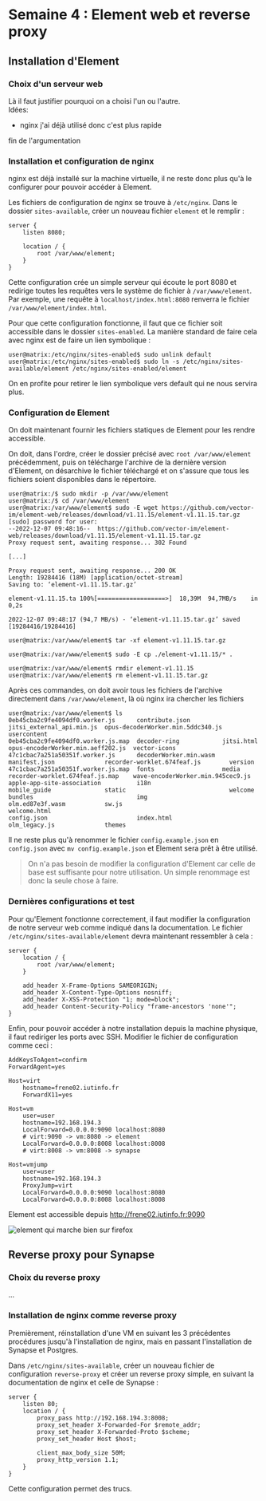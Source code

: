 # Semaine 4 : Element web et reverse proxy

## Installation d'Element

### Choix d'un serveur web

Là il faut justifier pourquoi on a choisi l'un ou l'autre.  
Idées:

- nginx j'ai déjà utilisé donc c'est plus rapide

fin de l'argumentation

### Installation et configuration de nginx

nginx est déjà installé sur la machine virtuelle, il ne reste donc plus qu'à le configurer pour pouvoir accéder à Element.

Les fichiers de configuration de nginx se trouve à `/etc/nginx`. Dans le dossier `sites-available`, créer un nouveau fichier `element` et le remplir :

```
server {
    listen 8080;

    location / {
        root /var/www/element;
    }
}
```

Cette configuration crée un simple serveur qui écoute le port 8080 et redirige toutes les requêtes vers le système de fichier à `/var/www/element`. Par exemple, une requête à `localhost/index.html:8080` renverra le fichier `/var/www/element/index.html`.

Pour que cette configuration fonctionne, il faut que ce fichier soit accessible dans le dossier `sites-enabled`. La manière standard de faire cela avec nginx est de faire un lien symbolique :

```console
user@matrix:/etc/nginx/sites-enabled$ sudo unlink default
user@matrix:/etc/nginx/sites-enabled$ sudo ln -s /etc/nginx/sites-available/element /etc/nginx/sites-enabled/element
```

On en profite pour retirer le lien symbolique vers default qui ne nous servira plus.

### Configuration de Element

On doit maintenant fournir les fichiers statiques de Element pour les rendre accessible.

On doit, dans l'ordre, créer le dossier précisé avec `root /var/www/element` précédemment, puis on télécharge l'archive de la dernière version d'Element, on désarchive le fichier téléchargé et on s'assure que tous les fichiers soient disponibles dans le répertoire.

```
user@matrix:/$ sudo mkdir -p /var/www/element
user@matrix:/$ cd /var/www/element
user@matrix:/var/www/element$ sudo -E wget https://github.com/vector-im/element-web/releases/download/v1.11.15/element-v1.11.15.tar.gz
[sudo] password for user: 
--2022-12-07 09:48:16--  https://github.com/vector-im/element-web/releases/download/v1.11.15/element-v1.11.15.tar.gz
Proxy request sent, awaiting response... 302 Found

[...]

Proxy request sent, awaiting response... 200 OK
Length: 19284416 (18M) [application/octet-stream]
Saving to: ‘element-v1.11.15.tar.gz’

element-v1.11.15.ta 100%[===================>]  18,39M  94,7MB/s    in 0,2s    

2022-12-07 09:48:17 (94,7 MB/s) - ‘element-v1.11.15.tar.gz’ saved [19284416/19284416]

user@matrix:/var/www/element$ tar -xf element-v1.11.15.tar.gz

user@matrix:/var/www/element$ sudo -E cp ./element-v1.11.15/* .

user@matrix:/var/www/element$ rmdir element-v1.11.15
user@matrix:/var/www/element$ rm element-v1.11.15.tar.gz
```

Après ces commandes, on doit avoir tous les fichiers de l'archive directement dans `/var/www/element`, là où nginx ira chercher les fichiers

```
user@matrix:/var/www/element$ ls
0eb45cba2c9fe4094df0.worker.js      contribute.json         jitsi_external_api.min.js  opus-decoderWorker.min.5ddc340.js  usercontent
0eb45cba2c9fe4094df0.worker.js.map  decoder-ring            jitsi.html                 opus-encoderWorker.min.aeff202.js  vector-icons
47c1cbac7a251a50351f.worker.js      decoderWorker.min.wasm  manifest.json              recorder-worklet.674feaf.js        version
47c1cbac7a251a50351f.worker.js.map  fonts                   media                      recorder-worklet.674feaf.js.map    wave-encoderWorker.min.945cec9.js
apple-app-site-association          i18n                    mobile_guide               static                             welcome
bundles                             img                     olm.ed87e3f.wasm           sw.js                              welcome.html
config.json                         index.html              olm_legacy.js              themes
```

Il ne reste plus qu'à renommer le fichier `config.example.json` en `config.json` avec `mv config.example.json` et Element sera prêt à être utilisé.

> On n'a pas besoin de modifier la configuration d'Element car celle de base est suffisante pour notre utilisation. Un simple renommage est donc la seule chose à faire.

### Dernières configurations et test

Pour qu'Element fonctionne correctement, il faut modifier la configuration de notre serveur web comme indiqué dans la documentation. Le fichier `/etc/nginx/sites-available/element` devra maintenant ressembler à cela :

```
server {
    location / {
        root /var/www/element;
    }

    add_header X-Frame-Options SAMEORIGIN;
    add_header X-Content-Type-Options nosniff;
    add_header X-XSS-Protection "1; mode=block";
    add_header Content-Security-Policy "frame-ancestors 'none'";
}
```

Enfin, pour pouvoir accéder à notre installation depuis la machine physique, il faut rediriger les ports avec SSH. Modifier le fichier de configuration comme ceci : 

```
AddKeysToAgent=confirm
ForwardAgent=yes

Host=virt
    hostname=frene02.iutinfo.fr
    ForwardX11=yes

Host=vm
    user=user
    hostname=192.168.194.3
    LocalForward=0.0.0.0:9090 localhost:8080
    # virt:9090 -> vm:8080 -> element
    LocalForward=0.0.0.0:8008 localhost:8008
    # virt:8008 -> vm:8008 -> synapse

Host=vmjump
    user=user
    hostname=192.168.194.3
    ProxyJump=virt
    LocalForward=0.0.0.0:9090 localhost:8080
    LocalForward=0.0.0.0:8008 localhost:8008
```

Element est accessible depuis http://frene02.iutinfo.fr:9090

![element qui marche bien sur firefox](./nocap.png)

## Reverse proxy pour Synapse

### Choix du reverse proxy

...

### Installation de nginx comme reverse proxy

Premièrement, réinstallation d'une VM en suivant les 3 précédentes procédures jusqu'à l'installation de nginx, mais en passant l'installation de Synapse et Postgres.

Dans `/etc/nginx/sites-available`, créer un nouveau fichier de configuration `reverse-proxy` et créer un reverse proxy simple, en suivant la documentation de nginx et celle de Synapse :

```
server {
    listen 80;
    location / {
        proxy_pass http://192.168.194.3:8008;
        proxy_set_header X-Forwarded-For $remote_addr;
        proxy_set_header X-Forwarded-Proto $scheme;
        proxy_set_header Host $host;

        client_max_body_size 50M;
        proxy_http_version 1.1; 
    }
}
```

Cette configuration permet des trucs.